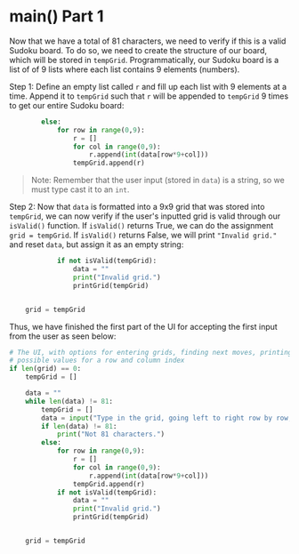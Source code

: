 <!--title={user input: main() part 1}-->

<!--badges={Algorithmns:36}-->

<!--concepts{User Input}-->

# main() Part 1

Now that we have a total of 81 characters, we need to verify if this is a valid Sudoku board. To do so, we need to create the structure of our board, which will be stored in `tempGrid`. Programmatically, our Sudoku board is a list of of 9 lists where each list contains 9 elements (numbers). 

Step 1: Define an empty list called `r` and fill up each list with 9 elements at a time. Append it to `tempGrid` such that `r` will be appended to `tempGrid` 9 times to get our entire Sudoku board:

```python
		else:
			for row in range(0,9):
				r = []
				for col in range(0,9):
					r.append(int(data[row*9+col]))
				tempGrid.append(r)
```

> Note: Remember that the user input (stored in `data`) is a string, so we must type cast it to an `int`.

Step 2: Now that `data` is formatted into a 9x9 grid that was stored into `tempGrid`, we can now verify if the user's inputted grid is valid through our `isValid()` function. If `isValid()` returns True, we can do the assignment `grid = tempGrid`. If `isValid()` returns False, we will print `"Invalid grid."` and reset `data`, but assign it as an empty string:

```python
			if not isValid(tempGrid):
				data = ""
				print("Invalid grid.")
				printGrid(tempGrid)


	grid = tempGrid
```

Thus, we have finished the first part of the UI for accepting the first input from the user as seen below:

```python
# The UI, with options for entering grids, finding next moves, printing the current grid, finishing the grid, and printing out
# possible values for a row and column index
if len(grid) == 0:
	tempGrid = []

	data = ""
	while len(data) != 81:
		tempGrid = []
		data = input("Type in the grid, going left to right row by row, 0 = empty: ")
		if len(data) != 81:
			print("Not 81 characters.")
		else:
			for row in range(0,9):
				r = []
				for col in range(0,9):
					r.append(int(data[row*9+col]))
				tempGrid.append(r)
			if not isValid(tempGrid):
				data = ""
				print("Invalid grid.")
				printGrid(tempGrid)


	grid = tempGrid
```

